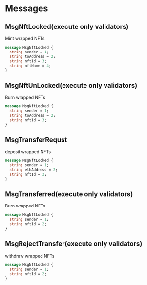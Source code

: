 # Messages

## MsgNftLocked(execute only validators)

Mint wrapped NFTs

```protobuf
message MsgNftLocked {
  string sender = 1;
  string toAddress = 2;
  string nftId = 3;
  string nftName = 4;
}
```

## MsgNftUnLocked(execute only validators)

Burn wrapped NFTs

```protobuf
message MsgNftLocked {
  string sender = 1;
  string toAddress = 2;
  string nftId = 3;
}
```

## MsgTransferRequst

deposit wrapped NFTs

```protobuf
message MsgNftLocked {
  string sender = 1;
  string ethAddress = 2;
  string nftId = 3;
}
```

## MsgTransferred(execute only validators)

Burn wrapped NFTs

```protobuf
message MsgNftLocked {
  string sender = 1;
  string nftId = 2;
}
```

## MsgRejectTransfer(execute only validators)

withdraw wrapped NFTs

```protobuf
message MsgNftLocked {
  string sender = 1;
  string nftId = 2;
}
```
